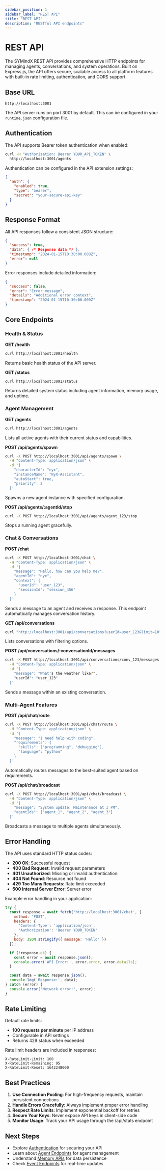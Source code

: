 ```yaml
---
sidebar_position: 1
sidebar_label: "REST API"
title: "REST API"
description: "RESTful API endpoints"
---
```


# REST API

The SYMindX REST API provides comprehensive HTTP endpoints for managing agents, conversations, and system operations. Built on Express.js, the API offers secure, scalable access to all platform features with built-in rate limiting, authentication, and CORS support.

## Base URL

```
http://localhost:3001
```

The API server runs on port 3001 by default. This can be configured in your `runtime.json` configuration file.

## Authentication

The API supports Bearer token authentication when enabled:

```bash
curl -H "Authorization: Bearer YOUR_API_TOKEN" \
  http://localhost:3001/agents
```

Authentication can be configured in the API extension settings:

```json
{
  "auth": {
    "enabled": true,
    "type": "bearer",
    "secret": "your-secure-api-key"
  }
}
```

## Response Format

All API responses follow a consistent JSON structure:

```json
{
  "success": true,
  "data": { /* Response data */ },
  "timestamp": "2024-01-15T10:30:00.000Z",
  "error": null
}
```

Error responses include detailed information:

```json
{
  "success": false,
  "error": "Error message",
  "details": "Additional error context",
  "timestamp": "2024-01-15T10:30:00.000Z"
}
```

## Core Endpoints

### Health & Status

**GET /health**
```bash
curl http://localhost:3001/health
```

Returns basic health status of the API server.

**GET /status**
```bash
curl http://localhost:3001/status
```

Returns detailed system status including agent information, memory usage, and uptime.

### Agent Management

**GET /agents**
```bash
curl http://localhost:3001/agents
```

Lists all active agents with their current status and capabilities.

**POST /api/agents/spawn**
```bash
curl -X POST http://localhost:3001/api/agents/spawn \
  -H "Content-Type: application/json" \
  -d '{
    "characterId": "nyx",
    "instanceName": "NyX-Assistant",
    "autoStart": true,
    "priority": 2
  }'
```

Spawns a new agent instance with specified configuration.

**POST /api/agents/:agentId/stop**
```bash
curl -X POST http://localhost:3001/api/agents/agent_123/stop
```

Stops a running agent gracefully.

### Chat & Conversations

**POST /chat**
```bash
curl -X POST http://localhost:3001/chat \
  -H "Content-Type: application/json" \
  -d '{
    "message": "Hello, how can you help me?",
    "agentId": "nyx",
    "context": {
      "userId": "user_123",
      "sessionId": "session_456"
    }
  }'
```

Sends a message to an agent and receives a response. This endpoint automatically manages conversation history.

**GET /api/conversations**
```bash
curl "http://localhost:3001/api/conversations?userId=user_123&limit=10"
```

Lists conversations with filtering options.

**POST /api/conversations/:conversationId/messages**
```bash
curl -X POST http://localhost:3001/api/conversations/conv_123/messages \
  -H "Content-Type: application/json" \
  -d '{
    "message": "What's the weather like?",
    "userId": "user_123"
  }'
```

Sends a message within an existing conversation.

### Multi-Agent Features

**POST /api/chat/route**
```bash
curl -X POST http://localhost:3001/api/chat/route \
  -H "Content-Type: application/json" \
  -d '{
    "message": "I need help with coding",
    "requirements": {
      "skills": ["programming", "debugging"],
      "language": "python"
    }
  }'
```

Automatically routes messages to the best-suited agent based on requirements.

**POST /api/chat/broadcast**
```bash
curl -X POST http://localhost:3001/api/chat/broadcast \
  -H "Content-Type: application/json" \
  -d '{
    "message": "System update: Maintenance at 3 PM",
    "agentIds": ["agent_1", "agent_2", "agent_3"]
  }'
```

Broadcasts a message to multiple agents simultaneously.

## Error Handling

The API uses standard HTTP status codes:

- **200 OK**: Successful request
- **400 Bad Request**: Invalid request parameters
- **401 Unauthorized**: Missing or invalid authentication
- **404 Not Found**: Resource not found
- **429 Too Many Requests**: Rate limit exceeded
- **500 Internal Server Error**: Server error

Example error handling in your application:

```javascript
try {
  const response = await fetch('http://localhost:3001/chat', {
    method: 'POST',
    headers: {
      'Content-Type': 'application/json',
      'Authorization': 'Bearer YOUR_TOKEN'
    },
    body: JSON.stringify({ message: 'Hello' })
  });

  if (!response.ok) {
    const error = await response.json();
    console.error('API Error:', error.error, error.details);
  }

  const data = await response.json();
  console.log('Response:', data);
} catch (error) {
  console.error('Network error:', error);
}
```

## Rate Limiting

Default rate limits:
- **100 requests per minute** per IP address
- Configurable in API settings
- Returns 429 status when exceeded

Rate limit headers are included in responses:
```
X-RateLimit-Limit: 100
X-RateLimit-Remaining: 95
X-RateLimit-Reset: 1642248000
```

## Best Practices

1. **Use Connection Pooling**: For high-frequency requests, maintain persistent connections
2. **Handle Errors Gracefully**: Always implement proper error handling
3. **Respect Rate Limits**: Implement exponential backoff for retries
4. **Secure Your Keys**: Never expose API keys in client-side code
5. **Monitor Usage**: Track your API usage through the /api/stats endpoint

## Next Steps

- Explore [Authentication](./authentication) for securing your API
- Learn about [Agent Endpoints](./agents) for agent management
- Understand [Memory APIs](./memory) for data persistence
- Check [Event Endpoints](./events) for real-time updates
